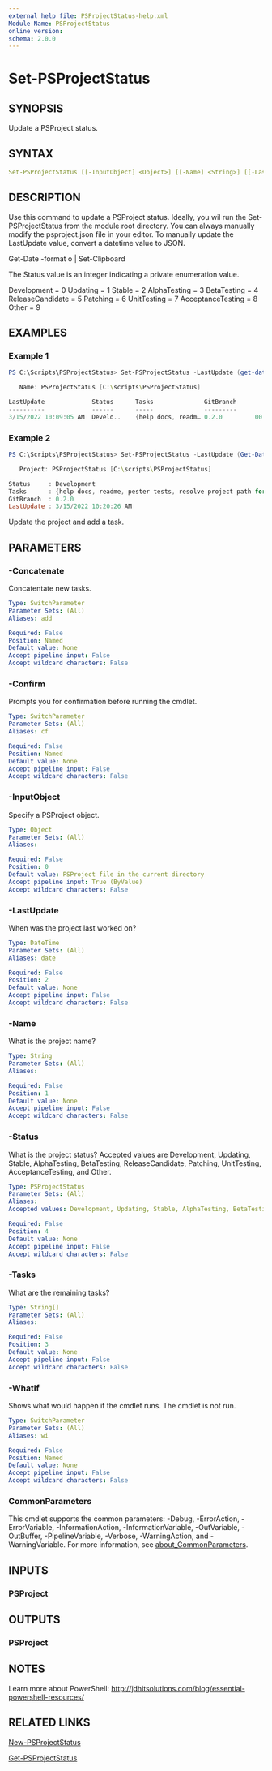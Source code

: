 ```yaml
---
external help file: PSProjectStatus-help.xml
Module Name: PSProjectStatus
online version:
schema: 2.0.0
---
```


# Set-PSProjectStatus

## SYNOPSIS

Update a PSProject status.

## SYNTAX

```yaml
Set-PSProjectStatus [[-InputObject] <Object>] [[-Name] <String>] [[-LastUpdate] <DateTime>] [[-Tasks] <String[]>] [-Concatenate] [[-Status] <PSProjectStatus>] [-WhatIf] [-Confirm] [<CommonParameters>]
```

## DESCRIPTION

Use this command to update a PSProject status. Ideally, you wil run the Set-PSProjectStatus from the module root directory. You can always manually modify the psproject.json file in your editor. To manually update the LastUpdate value, convert a datetime value to JSON.

Get-Date -format o | Set-Clipboard

The Status value is an integer indicating a private enumeration value.

Development = 0
Updating = 1
Stable = 2
AlphaTesting = 3
BetaTesting = 4
ReleaseCandidate = 5
Patching = 6
UnitTesting = 7
AcceptanceTesting = 8
Other = 9

## EXAMPLES

### Example 1

```powershell
PS C:\Scripts\PSProjectStatus> Set-PSProjectStatus -LastUpdate (get-date) -Status Development

   Name: PSProjectStatus [C:\scripts\PSProjectStatus]

LastUpdate             Status      Tasks              GitBranch          Age
----------             ------      -----              ---------          ---
3/15/2022 10:09:05 AM  Develo..    {help docs, readm… 0.2.0         00.00:00
```

### Example 2

```powershell
PS C:\Scripts\PSProjectStatus> Set-PSProjectStatus -LastUpdate (Get-Date) -Status Development -Tasks "github" -Concatenate | Format-List

   Project: PSProjectStatus [C:\scripts\PSProjectStatus]

Status     : Development
Tasks      : {help docs, readme, pester tests, resolve project path for json…}
GitBranch  : 0.2.0
LastUpdate : 3/15/2022 10:20:26 AM
```

Update the project and add a task.

## PARAMETERS

### -Concatenate

Concatentate new tasks.

```yaml
Type: SwitchParameter
Parameter Sets: (All)
Aliases: add

Required: False
Position: Named
Default value: None
Accept pipeline input: False
Accept wildcard characters: False
```

### -Confirm

Prompts you for confirmation before running the cmdlet.

```yaml
Type: SwitchParameter
Parameter Sets: (All)
Aliases: cf

Required: False
Position: Named
Default value: None
Accept pipeline input: False
Accept wildcard characters: False
```

### -InputObject

Specify a PSProject object.

```yaml
Type: Object
Parameter Sets: (All)
Aliases:

Required: False
Position: 0
Default value: PSProject file in the current directory
Accept pipeline input: True (ByValue)
Accept wildcard characters: False
```

### -LastUpdate

When was the project last worked on?

```yaml
Type: DateTime
Parameter Sets: (All)
Aliases: date

Required: False
Position: 2
Default value: None
Accept pipeline input: False
Accept wildcard characters: False
```

### -Name

What is the project name?

```yaml
Type: String
Parameter Sets: (All)
Aliases:

Required: False
Position: 1
Default value: None
Accept pipeline input: False
Accept wildcard characters: False
```

### -Status

What is the project status? Accepted values are Development, Updating, Stable, AlphaTesting, BetaTesting, ReleaseCandidate, Patching, UnitTesting, AcceptanceTesting, and Other.

```yaml
Type: PSProjectStatus
Parameter Sets: (All)
Aliases:
Accepted values: Development, Updating, Stable, AlphaTesting, BetaTesting, ReleaseCandidate, Patching, UnitTesting, AcceptanceTesting, Other

Required: False
Position: 4
Default value: None
Accept pipeline input: False
Accept wildcard characters: False
```

### -Tasks

What are the remaining tasks?

```yaml
Type: String[]
Parameter Sets: (All)
Aliases:

Required: False
Position: 3
Default value: None
Accept pipeline input: False
Accept wildcard characters: False
```

### -WhatIf

Shows what would happen if the cmdlet runs.
The cmdlet is not run.

```yaml
Type: SwitchParameter
Parameter Sets: (All)
Aliases: wi

Required: False
Position: Named
Default value: None
Accept pipeline input: False
Accept wildcard characters: False
```

### CommonParameters

This cmdlet supports the common parameters: -Debug, -ErrorAction, -ErrorVariable, -InformationAction, -InformationVariable, -OutVariable, -OutBuffer, -PipelineVariable, -Verbose, -WarningAction, and -WarningVariable. For more information, see [about_CommonParameters](http://go.microsoft.com/fwlink/?LinkID=113216).

## INPUTS

### PSProject

## OUTPUTS

### PSProject

## NOTES

Learn more about PowerShell: http://jdhitsolutions.com/blog/essential-powershell-resources/

## RELATED LINKS

[New-PSProjectStatus](New-PSProjectStatus.md)

[Get-PSProjectStatus](Get-PSProjectStatus.md)
